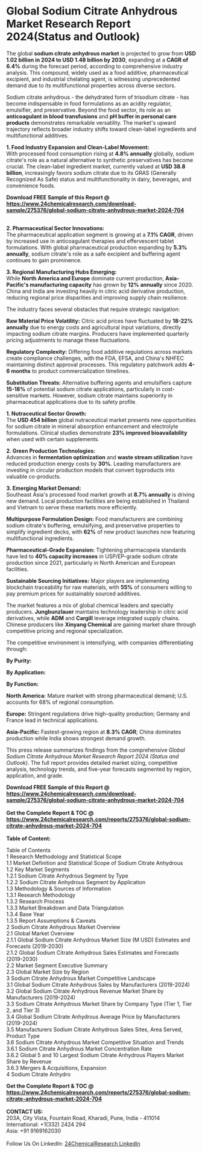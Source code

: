<h1>Global Sodium Citrate Anhydrous Market Research Report 2024(Status and Outlook)</h1><p>The global <strong>sodium citrate anhydrous market</strong> is projected to grow from <strong>USD 1.02 billion in 2024 to USD 1.48 billion by 2030</strong>, expanding at a <strong>CAGR of 6.4%</strong> during the forecast period, according to comprehensive industry analysis. This compound, widely used as a food additive, pharmaceutical excipient, and industrial chelating agent, is witnessing unprecedented demand due to its multifunctional properties across diverse sectors.</p><p>Sodium citrate anhydrous - the dehydrated form of trisodium citrate - has become indispensable in food formulations as an acidity regulator, emulsifier, and preservative. Beyond the food sector, its role as an <strong>anticoagulant in blood transfusions</strong> and <strong>pH buffer in personal care products</strong> demonstrates remarkable versatility. The market's upward trajectory reflects broader industry shifts toward clean-label ingredients and multifunctional additives.</p><p><strong>1. Food Industry Expansion and Clean-Label Movement:</strong><br>
With processed food consumption rising at <strong>4.8% annually</strong> globally, sodium citrate's role as a natural alternative to synthetic preservatives has become crucial. The clean-label ingredient market, currently valued at <strong>USD 38.8 billion</strong>, increasingly favors sodium citrate due to its GRAS (Generally Recognized As Safe) status and multifunctionality in dairy, beverages, and convenience foods.</p><div><b>Download FREE Sample of this Report @ 
            <a href="https://www.24chemicalresearch.com/download-sample/275376/global-sodium-citrate-anhydrous-market-2024-704">
            https://www.24chemicalresearch.com/download-sample/275376/global-sodium-citrate-anhydrous-market-2024-704</a></b></div><br><p><strong>2. Pharmaceutical Sector Innovations:</strong><br>
The pharmaceutical application segment is growing at a <strong>7.1% CAGR</strong>, driven by increased use in anticoagulant therapies and effervescent tablet formulations. With global pharmaceutical production expanding by <strong>5.3% annually</strong>, sodium citrate's role as a safe excipient and buffering agent continues to gain prominence.</p><p><strong>3. Regional Manufacturing Hubs Emerging:</strong><br>
While <strong>North America and Europe</strong> dominate current production, <strong>Asia-Pacific's manufacturing capacity</strong> has grown by <strong>12% annually</strong> since 2020. China and India are investing heavily in citric acid derivative production, reducing regional price disparities and improving supply chain resilience.</p><p>The industry faces several obstacles that require strategic navigation:</p><p><strong>Raw Material Price Volatility:</strong> Citric acid prices have fluctuated by <strong>18-22% annually</strong> due to energy costs and agricultural input variations, directly impacting sodium citrate margins. Producers have implemented quarterly pricing adjustments to manage these fluctuations.</p><p><strong>Regulatory Complexity:</strong> Differing food additive regulations across markets create compliance challenges, with the FDA, EFSA, and China's NHFEC maintaining distinct approval processes. This regulatory patchwork adds <strong>4-6 months</strong> to product commercialization timelines.</p><p><strong>Substitution Threats:</strong> Alternative buffering agents and emulsifiers capture <strong>15-18%</strong> of potential sodium citrate applications, particularly in cost-sensitive markets. However, sodium citrate maintains superiority in pharmaceutical applications due to its safety profile.</p><p><strong>1. Nutraceutical Sector Growth:</strong><br>
The <strong>USD 454 billion</strong> global nutraceutical market presents new opportunities for sodium citrate in mineral absorption enhancement and electrolyte formulations. Clinical studies demonstrate <strong>23% improved bioavailability</strong> when used with certain supplements.</p><p><strong>2. Green Production Technologies:</strong><br>
Advances in <strong>fermentation optimization</strong> and <strong>waste stream utilization</strong> have reduced production energy costs by <strong>30%</strong>. Leading manufacturers are investing in circular production models that convert byproducts into valuable co-products.</p><p><strong>3. Emerging Market Demand:</strong><br>
Southeast Asia's processed food market growth at <strong>8.7% annually</strong> is driving new demand. Local production facilities are being established in Thailand and Vietnam to serve these markets more efficiently.</p><p><strong>Multipurpose Formulation Design:</strong> Food manufacturers are combining sodium citrate's buffering, emulsifying, and preservative properties to simplify ingredient decks, with <strong>62%</strong> of new product launches now featuring multifunctional ingredients.</p><p><strong>Pharmaceutical-Grade Expansion:</strong> Tightening pharmacopeia standards have led to <strong>40% capacity increases</strong> in USP/EP-grade sodium citrate production since 2021, particularly in North American and European facilities.</p><p><strong>Sustainable Sourcing Initiatives:</strong> Major players are implementing blockchain traceability for raw materials, with <strong>55%</strong> of consumers willing to pay premium prices for sustainably sourced additives.</p><p>The market features a mix of global chemical leaders and specialty producers. <strong>Jungbunzlauer</strong> maintains technology leadership in citric acid derivatives, while <strong>ADM</strong> and <strong>Cargill</strong> leverage integrated supply chains. Chinese producers like <strong>Xinyang Chemical</strong> are gaining market share through competitive pricing and regional specialization.</p><p>The competitive environment is intensifying, with companies differentiating through:</p><p><strong>By Purity:</strong></p><p><strong>By Application:</strong></p><p><strong>By Function:</strong></p><p><strong>North America:</strong> Mature market with strong pharmaceutical demand; U.S. accounts for 68% of regional consumption.</p><p><strong>Europe:</strong> Stringent regulations drive high-quality production; Germany and France lead in technical applications.</p><p><strong>Asia-Pacific:</strong> Fastest-growing region at <strong>8.3% CAGR</strong>; China dominates production while India shows strongest demand growth.</p><p>This press release summarizes findings from the comprehensive <em>Global Sodium Citrate Anhydrous Market Research Report 2024 (Status and Outlook)</em>. The full report provides detailed market sizing, competitive analysis, technology trends, and five-year forecasts segmented by region, application, and grade.</p><div><b>Download FREE Sample of this Report @ 
            <a href="https://www.24chemicalresearch.com/download-sample/275376/global-sodium-citrate-anhydrous-market-2024-704">
            https://www.24chemicalresearch.com/download-sample/275376/global-sodium-citrate-anhydrous-market-2024-704</a></b></div><br><div><b>Get the Complete Report & TOC @ 
            <a href="https://www.24chemicalresearch.com/reports/275376/global-sodium-citrate-anhydrous-market-2024-704">
            https://www.24chemicalresearch.com/reports/275376/global-sodium-citrate-anhydrous-market-2024-704</a></b></div><br>
            <b>Table of Content:</b><p>Table of Contents<br />
1 Research Methodology and Statistical Scope<br />
1.1 Market Definition and Statistical Scope of Sodium Citrate Anhydrous<br />
1.2 Key Market Segments<br />
1.2.1 Sodium Citrate Anhydrous Segment by Type<br />
1.2.2 Sodium Citrate Anhydrous Segment by Application<br />
1.3 Methodology & Sources of Information<br />
1.3.1 Research Methodology<br />
1.3.2 Research Process<br />
1.3.3 Market Breakdown and Data Triangulation<br />
1.3.4 Base Year<br />
1.3.5 Report Assumptions & Caveats<br />
2 Sodium Citrate Anhydrous Market Overview<br />
2.1 Global Market Overview<br />
2.1.1 Global Sodium Citrate Anhydrous Market Size (M USD) Estimates and Forecasts (2019-2030)<br />
2.1.2 Global Sodium Citrate Anhydrous Sales Estimates and Forecasts (2019-2030)<br />
2.2 Market Segment Executive Summary<br />
2.3 Global Market Size by Region<br />
3 Sodium Citrate Anhydrous Market Competitive Landscape<br />
3.1 Global Sodium Citrate Anhydrous Sales by Manufacturers (2019-2024)<br />
3.2 Global Sodium Citrate Anhydrous Revenue Market Share by Manufacturers (2019-2024)<br />
3.3 Sodium Citrate Anhydrous Market Share by Company Type (Tier 1, Tier 2, and Tier 3)<br />
3.4 Global Sodium Citrate Anhydrous Average Price by Manufacturers (2019-2024)<br />
3.5 Manufacturers Sodium Citrate Anhydrous Sales Sites, Area Served, Product Type<br />
3.6 Sodium Citrate Anhydrous Market Competitive Situation and Trends<br />
3.6.1 Sodium Citrate Anhydrous Market Concentration Rate<br />
3.6.2 Global 5 and 10 Largest Sodium Citrate Anhydrous Players Market Share by Revenue<br />
3.6.3 Mergers & Acquisitions, Expansion<br />
4 Sodium Citrate Anhydro</p><div><b>Get the Complete Report & TOC @ 
            <a href="https://www.24chemicalresearch.com/reports/275376/global-sodium-citrate-anhydrous-market-2024-704">
            https://www.24chemicalresearch.com/reports/275376/global-sodium-citrate-anhydrous-market-2024-704</a></b></div><br><b>CONTACT US:</b><br>
            203A, City Vista, Fountain Road, Kharadi, Pune, India - 411014<br>
            International: +1(332) 2424 294<br>
            Asia: +91 9169162030 <br><br>
            Follow Us On LinkedIn: <a href="https://www.linkedin.com/company/24chemicalresearch/">24ChemicalResearch LinkedIn</a>